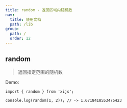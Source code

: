 ```yaml
---
title: random - 返回区域内随机数
nav:
  title: 使用文档
  path: /lib
group:
  path: /
  order: 12
---
```


## random

> 返回指定范围的随机数

Demo:

```tsx | pure
import { random } from 'xijs';

console.log(random(1, 2)); // -> 1.6718418553475423
```
